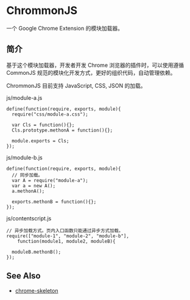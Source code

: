 
# ChrommonJS

一个 Google Chrome Extension 的模块加载器。

## 简介

基于这个模块加载器，开发者开发 Chrome 浏览器的插件时，可以使用遵循
CommonJS 规范的模块化开发方式，更好的组织代码，自动管理依赖。

ChrommonJS 目前支持 JavaScript, CSS, JSON 的加载。

js/module-a.js
```
define(function(require, exports, module){
  require("css/module-a.css");

  var Cls = function(){};
  Cls.prototype.methonA = function(){};

  module.exports = Cls;
});
```

js/module-b.js
```
define(function(require, exports, module){
  // 同步加载。
  var A = require("module-a");
  var a = new A();
  a.methonA();

  exports.methonB = function(){};
});
```

js/contentscript.js
```
// 异步加载方式。页内入口函数只能通过异步方式加载。
require(["module-1", "module-2", "module-b"],
    function(module1, module2, moduleB){

  moduleB.methonB();
});
```

## See Also

* [chrome-skeleton](https://github.com/salsita/chrome-skeleton)
